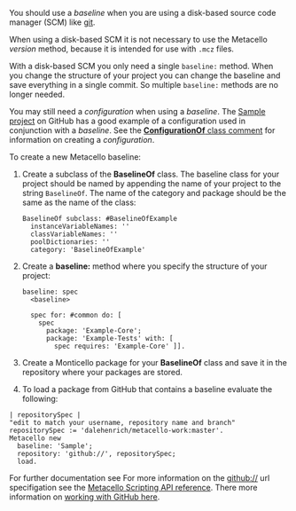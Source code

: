 You should use a *baseline* when you are using a disk-based sourcecode manager (SCM) like [git][1].When using a disk-based SCM it is not necessary to use the Metacello*version* method, because it is intended for use with `.mcz` files. With a disk-based SCM you only need a single `baseline:` method. Whenyou change the structure of your project you can change the baseline andsave everything in a single commit. So multiple `baseline:` methods areno longer needed.You may still need a *configuration* when using a *baseline*. The[Sample project][3] on GitHub has a good example of a configuration usedin conjunction with a *baseline*. See the [**ConfigurationOf** class comment][2] for information on creating a *configuration*.To create a new Metacello baseline:1. Create a subclass of the **BaselineOf** class. The baseline   class for your project should be named by appending the name of   your project to the string `BaselineOf`. The name of the category and   package should be the same as the name of the class:    ```Smalltalk    BaselineOf subclass: #BaselineOfExample      instanceVariableNames: ''      classVariableNames: ''      poolDictionaries: ''      category: 'BaselineOfExample'    ```2. Create a **baseline:** method where you specify the structure of your project:    ```Smalltalk    baseline: spec      <baseline>      spec for: #common do: [        spec          package: 'Example-Core';          package: 'Example-Tests' with: [            spec requires: 'Example-Core' ]].    ```3. Create a Monticello package for your **BaselineOf** class and save it in the repository where your packages are stored.4. To load a package from GitHub that contains a baseline evaluate the following:```Smalltalk| repositorySpec |"edit to match your username, repository name and branch"repositorySpec := 'dalehenrich/metacello-work:master'.Metacello new  baseline: 'Sample';  repository: 'github://', repositorySpec;  load.```For further documentation see For more information on the [github://](MetacelloScriptingAPI.md#github) url specifigation see the [Metacello Scripting APIreference](MetacelloScriptingAPI.md). There more information on [working with GitHub here](GettingStartedWithGitHub.md).[1]: http://git-scm.com/[2]: https://github.com/dalehenrich/metacello-work/blob/master/repository/Metacello-Base.package/ConfigurationOf.class/README.md[3]: https://github.com/dalehenrich/sample/tree/configuration/ConfigurationOfSample.package/ConfigurationOfSample.class